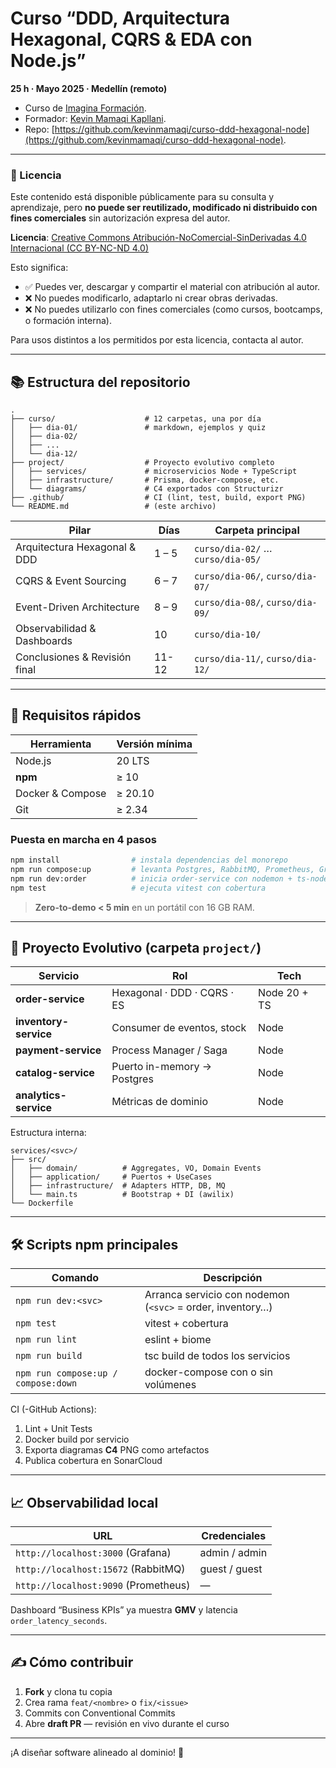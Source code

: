 # Curso “DDD, Arquitectura Hexagonal, CQRS & EDA con Node.js”  
**25 h · Mayo 2025 · Medellín (remoto)**

- Curso de [Imagina Formación](https://imaginaformacion.com/).
- Formador: [Kevin Mamaqi Kapllani](https://www.linkedin.com/in/kevinmamaqi/).
- Repo: [https://github.com/kevinmamaqi/curso-ddd-hexagonal-node](https://github.com/kevinmamaqi/curso-ddd-hexagonal-node).

---

### 📄 Licencia

Este contenido está disponible públicamente para su consulta y aprendizaje, pero **no puede ser reutilizado, modificado ni distribuido con fines comerciales** sin autorización expresa del autor.

**Licencia**: [Creative Commons Atribución-NoComercial-SinDerivadas 4.0 Internacional (CC BY-NC-ND 4.0)](https://creativecommons.org/licenses/by-nc-nd/4.0/deed.es)

Esto significa:

- ✅ Puedes ver, descargar y compartir el material con atribución al autor.
- ❌ No puedes modificarlo, adaptarlo ni crear obras derivadas.
- ❌ No puedes utilizarlo con fines comerciales (como cursos, bootcamps, o formación interna).

Para usos distintos a los permitidos por esta licencia, contacta al autor.

---

## 📚 Estructura del repositorio

```
.
├── curso/                    # 12 carpetas, una por día
│   ├── dia-01/               # markdown, ejemplos y quiz
│   ├── dia-02/
│   ├── ...
│   └── dia-12/
├── project/                  # Proyecto evolutivo completo
│   ├── services/             # microservicios Node + TypeScript
│   ├── infrastructure/       # Prisma, docker-compose, etc.
│   └── diagrams/             # C4 exportados con Structurizr
├── .github/                  # CI (lint, test, build, export PNG)
└── README.md                 # (este archivo)
```

| Pilar | Días | Carpeta principal |
|-------|------|-------------------|
| Arquitectura Hexagonal & DDD | 1 – 5 | `curso/dia-02/` … `curso/dia-05/` |
| CQRS & Event Sourcing        | 6 – 7 | `curso/dia-06/`, `curso/dia-07/` |
| Event-Driven Architecture    | 8 – 9 | `curso/dia-08/`, `curso/dia-09/` |
| Observabilidad & Dashboards  | 10    | `curso/dia-10/` |
| Conclusiones & Revisión final| 11-12 | `curso/dia-11/`, `curso/dia-12/` |

---

## 🚀 Requisitos rápidos

| Herramienta | Versión mínima |
|-------------|----------------|
| Node.js     | 20 LTS |
| **npm**     | ≥ 10 |
| Docker & Compose | ≥ 20.10 |
| Git         | ≥ 2.34 |

### Puesta en marcha en 4 pasos

```bash
npm install                # instala dependencias del monorepo
npm run compose:up         # levanta Postgres, RabbitMQ, Prometheus, Grafana
npm run dev:order          # inicia order-service con nodemon + ts-node
npm test                   # ejecuta vitest con cobertura
```

> **Zero-to-demo < 5 min** en un portátil con 16 GB RAM.

---

## 🧩 Proyecto Evolutivo (carpeta `project/`)

| Servicio | Rol | Tech |
|----------|-----|------|
| **order-service** | Hexagonal · DDD · CQRS · ES | Node 20 + TS |
| **inventory-service** | Consumer de eventos, stock | Node |
| **payment-service** | Process Manager / Saga | Node |
| **catalog-service** | Puerto in-memory → Postgres | Node |
| **analytics-service** | Métricas de dominio | Node |

Estructura interna:

```
services/<svc>/
├── src/
│   ├── domain/          # Aggregates, VO, Domain Events
│   ├── application/     # Puertos + UseCases
│   ├── infrastructure/  # Adapters HTTP, DB, MQ
│   └── main.ts          # Bootstrap + DI (awilix)
└── Dockerfile
```

---

## 🛠️ Scripts npm principales

| Comando | Descripción |
|---------|-------------|
| `npm run dev:<svc>` | Arranca servicio con nodemon (`<svc>` = order, inventory…) |
| `npm test` | vitest + cobertura |
| `npm run lint` | eslint + biome |
| `npm run build` | tsc build de todos los servicios |
| `npm run compose:up / compose:down` | docker-compose con o sin volúmenes |

CI (-GitHub Actions):

1. Lint + Unit Tests  
2. Docker build por servicio  
3. Exporta diagramas **C4** PNG como artefactos  
4. Publica cobertura en SonarCloud

---

## 📈 Observabilidad local

| URL | Credenciales |
|-----|--------------|
| `http://localhost:3000` (Grafana) | admin / admin |
| `http://localhost:15672` (RabbitMQ) | guest / guest |
| `http://localhost:9090` (Prometheus) | — |

Dashboard “Business KPIs” ya muestra **GMV** y latencia `order_latency_seconds`.

---

## ✍️ Cómo contribuir

1. **Fork** y clona tu copia  
2. Crea rama `feat/<nombre>` o `fix/<issue>`  
3. Commits con Conventional Commits  
4. Abre **draft PR** — revisión en vivo durante el curso  

---

¡A diseñar software alineado al dominio! 🚀